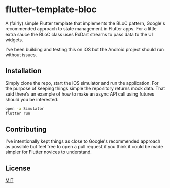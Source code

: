 # flutter-template-bloc

A (fairly) simple Flutter template that implements the BLoC pattern, Google's recommended approach
to state  management in Flutter apps.  For a little extra sauce the BLoC class uses RxDart streams
to pass data to the UI widgets.

I've been building and testing this on iOS but the Android project should run without issues.

## Installation

Simply clone the repo, start the iOS simulator and run the application.  For the purpose of
keeping things simple the repository returns mock data.  That said there's an example
of how to make an async API call using futures should you be interested.

```bash
open -a Simulator
flutter run
```

## Contributing
I've intentionally kept things as close to Google's recommended approach as possible but
feel free to open a pull request if you think it could be made simpler for Flutter novices
to understand.

## License
[MIT](https://choosealicense.com/licenses/mit/)
